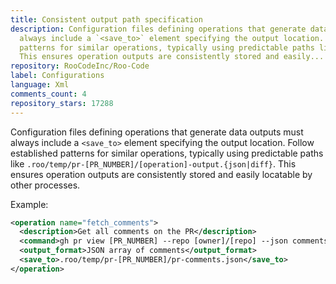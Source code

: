 ```yaml
---
title: Consistent output path specification
description: Configuration files defining operations that generate data outputs must
  always include a `<save_to>` element specifying the output location. Follow established
  patterns for similar operations, typically using predictable paths like `.roo/temp/pr-[PR_NUMBER]/[operation]-output.{json|diff}`.
  This ensures operation outputs are consistently stored and easily...
repository: RooCodeInc/Roo-Code
label: Configurations
language: Xml
comments_count: 4
repository_stars: 17288
---
```


Configuration files defining operations that generate data outputs must always include a `<save_to>` element specifying the output location. Follow established patterns for similar operations, typically using predictable paths like `.roo/temp/pr-[PR_NUMBER]/[operation]-output.{json|diff}`. This ensures operation outputs are consistently stored and easily locatable by other processes.

Example:
```xml
<operation name="fetch_comments">
  <description>Get all comments on the PR</description>
  <command>gh pr view [PR_NUMBER] --repo [owner]/[repo] --json comments --jq '.comments'</command>
  <output_format>JSON array of comments</output_format>
  <save_to>.roo/temp/pr-[PR_NUMBER]/pr-comments.json</save_to>
</operation>
```